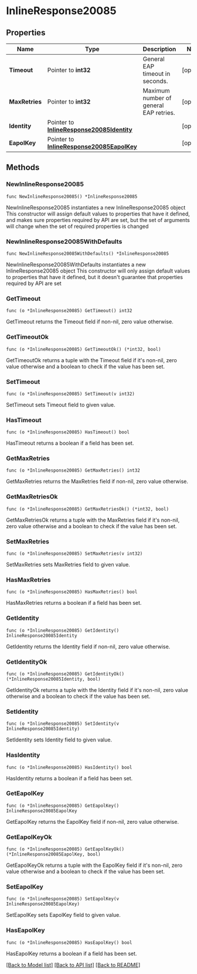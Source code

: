 # InlineResponse20085

## Properties

Name | Type | Description | Notes
------------ | ------------- | ------------- | -------------
**Timeout** | Pointer to **int32** | General EAP timeout in seconds. | [optional] 
**MaxRetries** | Pointer to **int32** | Maximum number of general EAP retries. | [optional] 
**Identity** | Pointer to [**InlineResponse20085Identity**](InlineResponse20085Identity.md) |  | [optional] 
**EapolKey** | Pointer to [**InlineResponse20085EapolKey**](InlineResponse20085EapolKey.md) |  | [optional] 

## Methods

### NewInlineResponse20085

`func NewInlineResponse20085() *InlineResponse20085`

NewInlineResponse20085 instantiates a new InlineResponse20085 object
This constructor will assign default values to properties that have it defined,
and makes sure properties required by API are set, but the set of arguments
will change when the set of required properties is changed

### NewInlineResponse20085WithDefaults

`func NewInlineResponse20085WithDefaults() *InlineResponse20085`

NewInlineResponse20085WithDefaults instantiates a new InlineResponse20085 object
This constructor will only assign default values to properties that have it defined,
but it doesn't guarantee that properties required by API are set

### GetTimeout

`func (o *InlineResponse20085) GetTimeout() int32`

GetTimeout returns the Timeout field if non-nil, zero value otherwise.

### GetTimeoutOk

`func (o *InlineResponse20085) GetTimeoutOk() (*int32, bool)`

GetTimeoutOk returns a tuple with the Timeout field if it's non-nil, zero value otherwise
and a boolean to check if the value has been set.

### SetTimeout

`func (o *InlineResponse20085) SetTimeout(v int32)`

SetTimeout sets Timeout field to given value.

### HasTimeout

`func (o *InlineResponse20085) HasTimeout() bool`

HasTimeout returns a boolean if a field has been set.

### GetMaxRetries

`func (o *InlineResponse20085) GetMaxRetries() int32`

GetMaxRetries returns the MaxRetries field if non-nil, zero value otherwise.

### GetMaxRetriesOk

`func (o *InlineResponse20085) GetMaxRetriesOk() (*int32, bool)`

GetMaxRetriesOk returns a tuple with the MaxRetries field if it's non-nil, zero value otherwise
and a boolean to check if the value has been set.

### SetMaxRetries

`func (o *InlineResponse20085) SetMaxRetries(v int32)`

SetMaxRetries sets MaxRetries field to given value.

### HasMaxRetries

`func (o *InlineResponse20085) HasMaxRetries() bool`

HasMaxRetries returns a boolean if a field has been set.

### GetIdentity

`func (o *InlineResponse20085) GetIdentity() InlineResponse20085Identity`

GetIdentity returns the Identity field if non-nil, zero value otherwise.

### GetIdentityOk

`func (o *InlineResponse20085) GetIdentityOk() (*InlineResponse20085Identity, bool)`

GetIdentityOk returns a tuple with the Identity field if it's non-nil, zero value otherwise
and a boolean to check if the value has been set.

### SetIdentity

`func (o *InlineResponse20085) SetIdentity(v InlineResponse20085Identity)`

SetIdentity sets Identity field to given value.

### HasIdentity

`func (o *InlineResponse20085) HasIdentity() bool`

HasIdentity returns a boolean if a field has been set.

### GetEapolKey

`func (o *InlineResponse20085) GetEapolKey() InlineResponse20085EapolKey`

GetEapolKey returns the EapolKey field if non-nil, zero value otherwise.

### GetEapolKeyOk

`func (o *InlineResponse20085) GetEapolKeyOk() (*InlineResponse20085EapolKey, bool)`

GetEapolKeyOk returns a tuple with the EapolKey field if it's non-nil, zero value otherwise
and a boolean to check if the value has been set.

### SetEapolKey

`func (o *InlineResponse20085) SetEapolKey(v InlineResponse20085EapolKey)`

SetEapolKey sets EapolKey field to given value.

### HasEapolKey

`func (o *InlineResponse20085) HasEapolKey() bool`

HasEapolKey returns a boolean if a field has been set.


[[Back to Model list]](../README.md#documentation-for-models) [[Back to API list]](../README.md#documentation-for-api-endpoints) [[Back to README]](../README.md)


